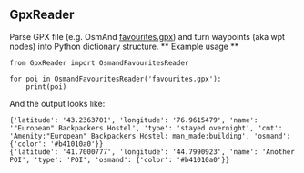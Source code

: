 ## GpxReader
Parse GPX file (e.g. OsmAnd [favourites.gpx](example-files/favourites.gpx)) and turn waypoints (aka wpt nodes) into Python dictionary structure.
** Example usage **
```
from GpxReader import OsmandFavouritesReader

for poi in OsmandFavouritesReader('favourites.gpx'):
    print(poi)
```
And the output looks like:
```
{'latitude': '43.2363701', 'longitude': '76.9615479', 'name': '"European" Backpackers Hostel', 'type': 'stayed overnight', 'cmt': 'Amenity:"European" Backpackers Hostel: man_made:building', 'osmand': {'color': '#b41010a0'}}
{'latitude': '41.7000777', 'longitude': '44.7990923', 'name': 'Another POI', 'type': 'POI', 'osmand': {'color': '#b41010a0'}}
```
